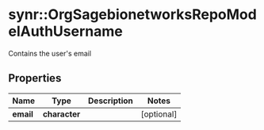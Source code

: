 # synr::OrgSagebionetworksRepoModelAuthUsername

Contains the user's email

## Properties
Name | Type | Description | Notes
------------ | ------------- | ------------- | -------------
**email** | **character** |  | [optional] 


